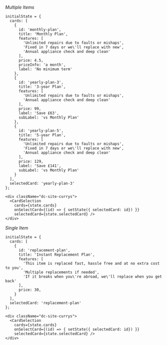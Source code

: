 *Multiple Items*

    initialState = {
      cards: [
        {
          id: 'monthly-plan',
          title: 'Monthly Plan',
          features: [
            'Unlimited repairs due to faults or mishaps',
            'Fixed in 7 days or we\'ll replace with new',
            'Annual appliance check and deep clean'
          ],
          price: 4.5,
          priceInfo: 'a month',
          label: 'No minimum term'
        },
        {
          id: 'yearly-plan-3',
          title: '3-year Plan',
          features: [
            'Unlimited repairs due to faults or mishaps',
            'Annual appliance check and deep clean'
          ],
          price: 99,
          label: 'Save £63',
          subLabel: 'vs Monthly Plan'
        },
        {
          id: 'yearly-plan-5',
          title: '5-year Plan',
          features: [
            'Unlimited repairs due to faults or mishaps',
            'Fixed in 7 days or we\'ll replace with new',
            'Annual appliance check and deep clean'
          ],
          price: 129,
          label: 'Save £141',
          subLabel: 'vs Monthly Plan'
        }
      ],
      selectedCard: 'yearly-plan-3'
    };

    <div className="dc-site-currys">
      <CardSelection
        cards={state.cards}
        onSelectCard={(id) => { setState({ selectedCard: id}) }}
        selectedCard={state.selectedCard} />
    </div>

*Single Item*

    initialState = {
      cards: [
        {
          id: 'replacement-plan',
          title: 'Instant Replacement Plan',
          features: [
            'This item is replaced fast, hassle free and at no extra cost to you',
            'Multiple replacements if needed',
            'If it breaks when you\'re abroad, we\'ll replace when you get back'
          ],
          price: 30,
        }
      ],
      selectedCard: 'replacement-plan'
    };

    <div className="dc-site-currys">
      <CardSelection
        cards={state.cards}
        onSelectCard={(id) => { setState({ selectedCard: id}) }}
        selectedCard={state.selectedCard} />
    </div>

